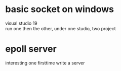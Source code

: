 # basic socket on windows
visual studio 19   
run one then the other, under one studio, two project  

# epoll server  
interesting one firsttime write a server  
